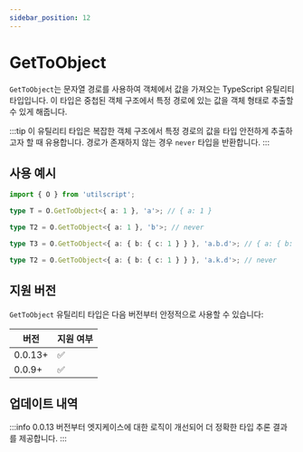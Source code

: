```yaml
---
sidebar_position: 12
---
```


# GetToObject

`GetToObject`는 문자열 경로를 사용하여 객체에서 값을 가져오는 TypeScript 유틸리티 타입입니다. 이 타입은 중첩된 객체 구조에서 특정 경로에 있는 값을 객체 형태로 추출할 수 있게 해줍니다.

:::tip
이 유틸리티 타입은 복잡한 객체 구조에서 특정 경로의 값을 타입 안전하게 추출하고자 할 때 유용합니다. 경로가 존재하지 않는 경우 `never` 타입을 반환합니다.
:::

## 사용 예시

```ts
import { O } from 'utilscript';

type T = O.GetToObject<{ a: 1 }, 'a'>; // { a: 1 }

type T2 = O.GetToObject<{ a: 1 }, 'b'>; // never

type T3 = O.GetToObject<{ a: { b: { c: 1 } } }, 'a.b.d'>; // { a: { b: { c: 1 } } }

type T2 = O.GetToObject<{ a: { b: { c: 1 } } }, 'a.k.d'>; // never
```

## 지원 버전

`GetToObject` 유틸리티 타입은 다음 버전부터 안정적으로 사용할 수 있습니다:

| 버전    | 지원 여부 |
| ------- | --------- |
| 0.0.13+ | ✅        |
| 0.0.9+  | ✅        |

## 업데이트 내역

:::info
0.0.13 버전부터 엣지케이스에 대한 로직이 개선되어 더 정확한 타입 추론 결과를 제공합니다.
:::
